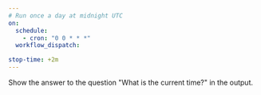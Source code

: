 ```yaml
---
# Run once a day at midnight UTC
on:
  schedule:
    - cron: "0 0 * * *"
  workflow_dispatch:

stop-time: +2m
---
```


Show the answer to the question "What is the current time?" in the output.